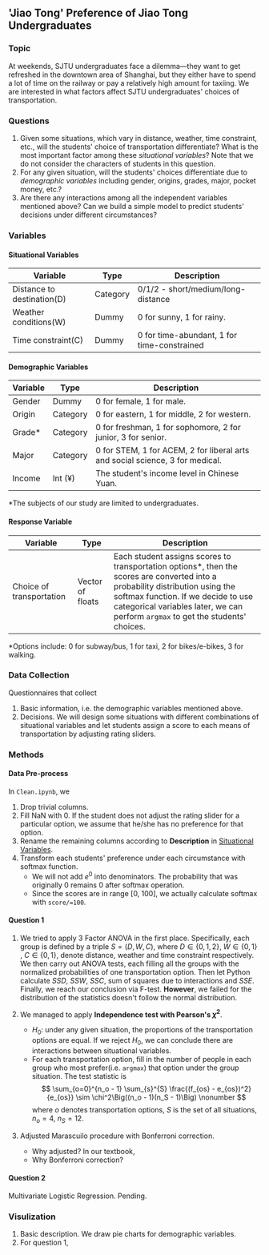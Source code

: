 ## 'Jiao Tong' Preference of Jiao Tong Undergraduates

### Topic

At weekends, SJTU undergraduates face a dilemma—they want to get refreshed in the downtown area of Shanghai, but they either have to spend a lot of time on the railway or pay a relatively high amount for taxiing. We are interested in what factors affect SJTU undergraduates' choices of transportation.

### Questions

1. Given some situations, which vary in distance, weather, time constraint, etc., will the students' choice of transportation differentiate? What is the most important factor among these *situational variables*? Note that we do not consider the characters of students in this question.
2. For any given situation, will the students' choices differentiate due to *demographic variables* including gender, origins, grades, major, pocket money, etc.?
3. Are there any interactions among all the independent variables mentioned above? Can we build a simple model to predict students' decisions under different circumstances?

### Variables

#### Situational Variables

| **Variable**               | **Type** | **Description**                             |
| -------------------------- | -------- | ------------------------------------------- |
| Distance to destination(D) | Category | 0/1/2 - short/medium/long-distance          |
| Weather conditions(W)      | Dummy    | 0 for sunny, 1 for rainy.                   |
| Time constraint(C)         | Dummy    | 0 for time-abundant, 1 for time-constrained |


#### Demographic Variables

| **Variable** | **Type** | **Description**                                              |
| ------------ | -------- | ------------------------------------------------------------ |
| Gender       | Dummy    | 0 for female, 1 for male.                                    |
| Origin       | Category | 0 for eastern, 1 for middle, 2 for western.                  |
| Grade*       | Category | 0 for freshman, 1 for sophomore, 2 for junior, 3 for senior. |
| Major        | Category | 0 for STEM, 1 for ACEM, 2 for liberal arts and social science, 3 for medical. |
| Income       | Int (¥)  | The student's income level in Chinese Yuan.                  |

*The subjects of our study are limited to undergraduates. 

#### Response Variable

| **Variable**             | **Type**         | **Description**                                              |
| ------------------------ | ---------------- | ------------------------------------------------------------ |
| Choice of transportation | Vector of floats | Each student assigns scores to transportation options*, then the scores are converted into a probability distribution using the softmax function. If we decide to use categorical variables later, we can perform `argmax` to get the students' choices. |

*Options include: 0 for subway/bus, 1 for taxi, 2 for bikes/e-bikes, 3 for walking. 

### Data Collection

Questionnaires that collect

1. Basic information, i.e. the demographic variables mentioned above.
2. Decisions. We will design some situations with different combinations of situational variables and let students assign a score to each means of transportation by adjusting rating sliders.

### Methods 

#### Data Pre-process

In `Clean.ipynb`, we

1. Drop trivial columns.
2. Fill NaN with 0. If the student does not adjust the rating slider for a particular option, we assume that he/she has no preference for that option.
3. Rename the remaining columns according to **Description** in [Situational Variables](#situational-variables).
4. Transform each students' preference under each circumstance with softmax function. 
   - We will not add $e^0$ into denominators. The probability that was originally 0 remains 0 after softmax operation.
   - Since the scores are in range [0, 100], we actually calculate softmax with `score/=100`.

#### Question 1

1. We tried to apply 3 Factor ANOVA in the first place. Specifically, each group is defined by a triple $S = (D, W, C)$, where $D \in \{0, 1, 2\}$,  $W \in \{0, 1\}$ , $C \in \{0, 1\}$, denote distance, weather and time constraint respectively. We then carry out ANOVA tests, each filling all the groups with the normalized probabilities of one transportation option. Then let Python calculate $SSD,\ SSW,\ SSC$, sum of squares due to interactions and $SSE$. Finally, we reach our conclusion via F-test. **However**, we failed for the distribution of the statistics doesn't follow the normal distribution.

2. We managed to apply **Independence test with Pearson's $\chi^2$**. 
   - $H_0$: under any given situation, the proportions of the transportation options are equal. If we reject $H_0$, we can conclude there are interactions between situational variables. 
   - For each transportation option, fill in the number of people in each group who most prefer(i.e. `argmax`) that option under the group situation. The test statistic is
   $$
   \sum_{o=0}^{n_o - 1} \sum_{s}^{S} \frac{(f_{os} - e_{os})^2}{e_{os}} \sim \chi^2\Big((n_o - 1)(n_S - 1)\Big)
   \nonumber
   $$
   where $o$ denotes transportation options, $S$ is the set of all situations, $n_o = 4$, $n_S = 12$.

3. Adjusted Marascuilo procedure with Bonferroni correction.
   - Why adjusted? In our textbook, 
   - Why Bonferroni correction? 

#### Question 2

Multivariate Logistic Regression. Pending.

### Visulization

1. Basic description. We draw pie charts for demographic variables.
2. For question 1, 